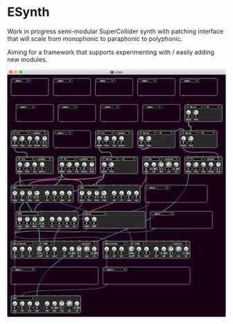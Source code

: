 # ESynth

Work in progress semi-modular SuperCollider synth with patching interface that will scale from monophonic to paraphonic to polyphonic.

Aiming for a framework that supports experimenting with / easily adding new modules.

![screenshot](img/poc4.png)

